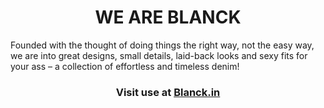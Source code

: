 <h1 align="center"> WE ARE BLANCK </h1>
Founded with the thought of doing things the right way, not the easy way, we are into great designs, small details, laid-back looks and sexy fits for your ass – a collection of effortless and timeless denim!

<h3 align="center">Visit use at <a href="https://blanck.in">Blanck.in</a></h3>

<!---
BlanckDenim/BlanckDenim is a ✨ special ✨ repository because its `README.md` (this file) appears on your GitHub profile.
You can click the Preview link to take a look at your changes.
--->
